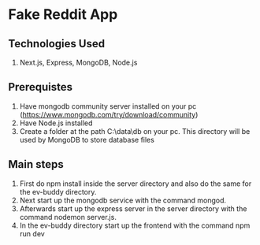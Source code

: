 # Fake Reddit App

## Technologies Used
1. Next.js, Express, MongoDB, Node.js


## Prerequistes
1. Have mongodb community server installed on your pc (https://www.mongodb.com/try/download/community)
2. Have Node.js installed
3. Create a folder at the path C:\data\db on your pc. This directory will be used by MongoDB to store database files

## Main steps
1. First do npm install inside the server directory and also do the same for the ev-buddy directory.
2. Next start up the mongodb service with the command mongod.
3. Afterwards start up the express server in the server directory with the command nodemon server.js.
4. In the ev-buddy directory start up the frontend with the command npm run dev


